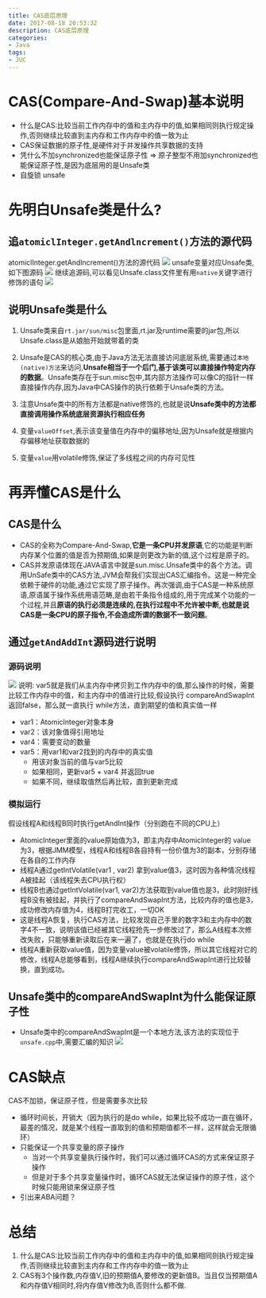 ```yaml
---
title: CAS底层原理
date: 2017-08-18 20:53:32
description: CAS底层原理
categories:
- Java
tags:
- JUC
---
```

#   CAS(Compare-And-Swap)基本说明
+   什么是CAS:比较当前工作内存中的值和主内存中的值,如果相同则执行规定操作,否则继续比较直到主内存和工作内存中的值一致为止
+   CAS保证数据的原子性,是硬件对于并发操作共享数据的支持
+   凭什么不加synchronized也能保证原子性 => 原子整型不用加synchronized也能保证原子性,是因为底层用的是Unsafe类
+   自旋锁 unsafe

#   先明白Unsafe类是什么?
##  追`atomiclInteger.getAndlncrement()`方法的源代码
atomiclInteger.getAndlncrement()方法的源代码
![](../images/2020/08/20200818213947.png)
unsafe变量对应Unsafe类,如下图源码
![](../images/2020/08/20200818211854.png)
继续追源码,可以看见Unsafe.class文件里有用`native`关键字进行修饰的语句
![](../images/2020/08/20200818210559.png)

##  说明Unsafe类是什么
1.  Unsafe类来自`rt.jar/sun/misc`包里面,rt.jar及runtime需要的jar包,所以Unsafe.class是从娘胎开始就带着的类

2.  Unsafe是CAS的核心类,由于Java方法无法直接访问底层系统,需要通过`本地(native)方法`来访问,**Unsafe相当于一个后门,基于该类可以直接操作特定内存的数据**。Unsafe类存在于sun.misc包中,其内部方法操作可以像C的指针一样直接操作内存,因为Java中CAS操作的执行依赖于Unsafe类的方法。
3.  注意Unsafe类中的所有方法都是native修饰的,也就是说**Unsafe类中的方法都直接调用操作系统底层资源执行相应任务**
4.  变量`valueOffset`,表示该变量值在内存中的偏移地址,因为Unsafe就是根据内存偏移地址获取数据的
5.  变量`value`用volatile修饰,保证了多线程之间的内存可见性

#   再弄懂CAS是什么
##  CAS是什么
+   CAS的全称为Compare-And-Swap,**它是一条CPU并发原语**,它的功能是判断内存某个位置的值是否为预期值,如果是则更改为新的值,这个过程是原子的。
+   CAS并发原语体现在JAVA语言中就是sun.misc.Unsafe类中的各个方法。调用UnSafe类中的CAS方法,JVM会帮我们实现出CAS汇编指令。这是一种完全依赖于硬件的功能,通过它实现了原子操作。再次强调,由于CAS是一种系统原语,原语属于操作系统用语范畴,是由若干条指令组成的,用于完成某个功能的一个过程,并且**原语的执行必须是连续的,在执行过程中不允许被中断,也就是说CAS是一条CPU的原子指令,不会造成所谓的数据不一致问题**。

##  通过`getAndAddInt`源码进行说明
###     源码说明
![](../images/2020/08/20200819110937.png)
说明:
var5就是我们从主内存中拷贝到工作内存中的值,那么操作的时候，需要比较工作内存中的值，和主内存中的值进行比较,假设执行 compareAndSwapInt返回false，那么就一直执行 while方法，直到期望的值和真实值一样

+   var1：AtomicInteger对象本身
+   var2：该对象值得引用地址
+   var4：需要变动的数量
+   var5：用var1和var2找到的内存中的真实值
    *   用该对象当前的值与var5比较
    *   如果相同，更新var5 + var4 并返回true
    *   如果不同，继续取值然后再比较，直到更新完成

###     模拟运行
假设线程A和线程B同时执行getAndInt操作（分别跑在不同的CPU上）

+   AtomicInteger里面的value原始值为3，即主内存中AtomicInteger的 value 为3，根据JMM模型，线程A和线程B各自持有一份价值为3的副本，分别存储在各自的工作内存
+   线程A通过getIntVolatile(var1 , var2) 拿到value值3，这时因为各种情况线程A被挂起（该线程失去CPU执行权）
+   线程B也通过getIntVolatile(var1, var2)方法获取到value值也是3，此时刚好线程B没有被挂起，并执行了compareAndSwapInt方法，比较内存的值也是3，成功修改内存值为4，线程B打完收工，一切OK
+   这是线程A恢复，执行CAS方法，比较发现自己手里的数字3和主内存中的数字4不一致，说明该值已经被其它线程抢先一步修改过了，那么A线程本次修改失败，只能够重新读取后在来一遍了，也就是在执行do while
+   线程A重新获取value值，因为变量value被volatile修饰，所以其它线程对它的修改，线程A总能够看到，线程A继续执行compareAndSwapInt进行比较替换，直到成功。

##  Unsafe类中的compareAndSwapInt为什么能保证原子性
+   Unsafe类中的compareAndSwapInt是一个本地方法,该方法的实现位于`unsafe.cpp`中,需要汇编的知识
![](../images/2020/08/20200819111657.png)

#   CAS缺点
CAS不加锁，保证原子性，但是需要多次比较

+   循环时间长，开销大（因为执行的是do while，如果比较不成功一直在循环，最差的情况，就是某个线程一直取到的值和预期值都不一样，这样就会无限循环）
+   只能保证一个共享变量的原子操作
    *   当对一个共享变量执行操作时，我们可以通过循环CAS的方式来保证原子操作
    *   但是对于多个共享变量操作时，循环CAS就无法保证操作的原子性，这个时候只能用锁来保证原子性
+   引出来ABA问题？

#   总结
1.  什么是CAS:比较当前工作内存中的值和主内存中的值,如果相同则执行规定操作,否则继续比较直到主内存和工作内存中的值一致为止
2.  CAS有3个操作数,内存值V,旧的预期值A,要修改的更新值B。当且仅当预期值A和内存值V相同时,将内存值V修改为B,否则什么都不做.
